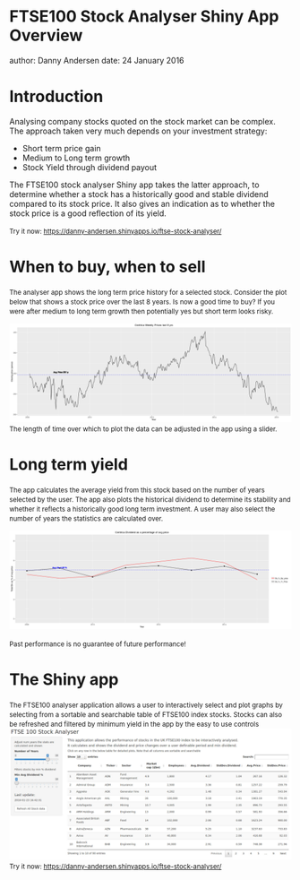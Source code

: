 FTSE100 Stock Analyser Shiny App Overview
========================================================
author: Danny Andersen 
date: 24 January 2016

Introduction
========================================================

Analysing company stocks quoted on the stock market can be complex. The 
approach taken very much depends on your investment strategy:

- Short term price gain
- Medium to Long term growth
- Stock Yield through dividend payout

The FTSE100 stock analyser Shiny app takes the latter approach, to determine whether a stock
has a historically good and stable dividend compared to its stock price. It also gives an indication as to whether the stock price is a good reflection of its yield.  

<small>Try it now: https://danny-andersen.shinyapps.io/ftse-stock-analyser/</small>

When to buy, when to sell
========================================================

<small>The analyser app shows the long term price history for a selected stock. 
Consider the plot below that shows a stock price over the last 8 years. Is now a good time to buy? If you were after medium to long term growth then potentially yes but short term looks risky.</small>

![plot of chunk unnamed-chunk-1](ftse100-figure/unnamed-chunk-1-1.png)
<small>The length of time over which to plot the data can be adjusted in the app using a slider. </small>

Long term yield
========================================================
<small>The app calculates the average yield from this stock based on the number of years selected by the user. The app also plots the historical dividend to determine its stability and whether it reflects a historically good long term investment. A user may also select the number of years the statistics are calculated over.</small> 

![plot of chunk unnamed-chunk-2](ftse100-figure/unnamed-chunk-2-1.png)

<small>Past performance is no guarantee of future performance!</small>

The Shiny app
================
<small>The FTSE100 analyser application allows a user to interactively select and plot graphs by selecting from a sortable and searchable table of FTSE100 index stocks. Stocks can also be refreshed and filtered by minimum yield in the app by the easy to use controls</small>
![Screenshot of app](app-start-screen.jpg)
<small>Try it now: https://danny-andersen.shinyapps.io/ftse-stock-analyser/
</small>
